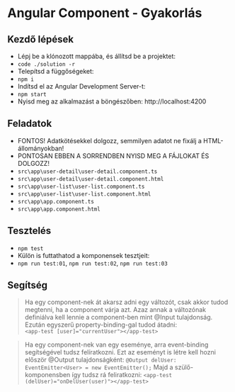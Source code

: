 # Angular Component - Gyakorlás

## Kezdő lépések
- Lépj be a klónozott mappába, és állítsd be a projektet:
- `code ./solution -r`
- Telepítsd a függőségeket:
- `npm i`
- Indítsd el az Angular Development Server-t:
- `npm start`
- Nyisd meg az alkalmazást a böngészőben: http://localhost:4200

## Feladatok
- FONTOS! Adatkötésekkel dolgozz, semmilyen adatot ne fixálj a HTML-állományokban!
- PONTOSAN EBBEN A SORRENDBEN NYISD MEG A FÁJLOKAT ÉS DOLGOZZ!
- `src\app\user-detail\user-detail.component.ts`
- `src\app\user-detail\user-detail.component.html`
- `src\app\user-list\user-list.component.ts`
- `src\app\user-list\user-list.component.html`
- `src\app\app.component.ts`
- `src\app\app.component.html`

## Tesztelés
- `npm test`
- Külön is futtathatod a komponensek tesztjeit:  
- `npm run test:01`, `npm run test:02`, `npm run test:03`

## Segítség
> Ha egy component-nek át akarsz adni egy változót, csak 
akkor tudod megtenni, ha a component várja azt. Azaz annak 
a változónak definiálva kell lennie a component-ben mint 
@Input tulajdonság.  
> Ezután egyszerű property-binding-gal tudod átadni:  
> `<app-test [user]="currentUser"></app-test>`  
  
> Ha egy component-nek van egy eseménye, arra event-binding 
segítségével tudsz felíratkozni. Ezt az eseményt is létre 
kell hozni először @Output tulajdonságként:
> `@Output delUser: EventEmitter<User> = new EventEmitter();`
> Majd a szülő-komponensben így tudsz rá feliratkozni:
> `<app-test (delUser)="onDelUser(user)"></app-test>`
> 
